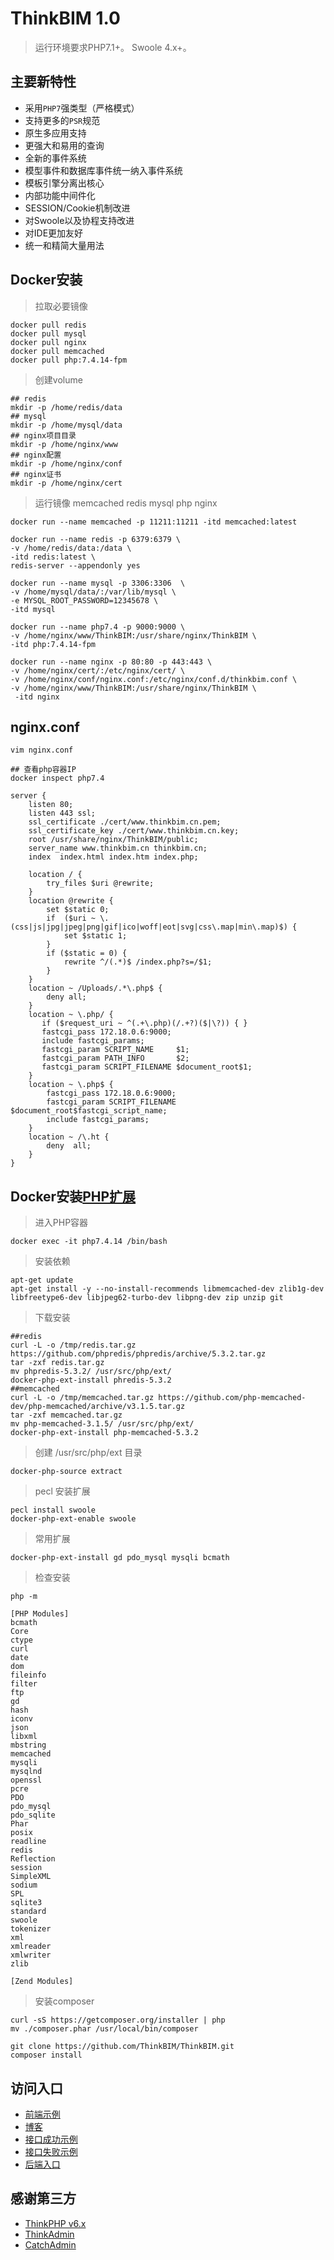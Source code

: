 ThinkBIM 1.0
===============

> 运行环境要求PHP7.1+。
> Swoole 4.x+。


## 主要新特性

* 采用`PHP7`强类型（严格模式）
* 支持更多的`PSR`规范
* 原生多应用支持
* 更强大和易用的查询
* 全新的事件系统
* 模型事件和数据库事件统一纳入事件系统
* 模板引擎分离出核心
* 内部功能中间件化
* SESSION/Cookie机制改进
* 对Swoole以及协程支持改进
* 对IDE更加友好
* 统一和精简大量用法

## Docker安装

> 拉取必要镜像
~~~
docker pull redis
docker pull mysql
docker pull nginx
docker pull memcached
docker pull php:7.4.14-fpm
~~~

>创建volume
~~~
## redis
mkdir -p /home/redis/data
## mysql
mkdir -p /home/mysql/data
## nginx项目目录
mkdir -p /home/nginx/www
## nginx配置
mkdir -p /home/nginx/conf
## nginx证书
mkdir -p /home/nginx/cert 
~~~

>运行镜像 memcached redis mysql php nginx
~~~
docker run --name memcached -p 11211:11211 -itd memcached:latest

docker run --name redis -p 6379:6379 \
-v /home/redis/data:/data \
-itd redis:latest \
redis-server --appendonly yes 

docker run --name mysql -p 3306:3306  \
-v /home/mysql/data/:/var/lib/mysql \
-e MYSQL_ROOT_PASSWORD=12345678 \ 
-itd mysql

docker run --name php7.4 -p 9000:9000 \
-v /home/nginx/www/ThinkBIM:/usr/share/nginx/ThinkBIM \
-itd php:7.4.14-fpm

docker run --name nginx -p 80:80 -p 443:443 \
-v /home/nginx/cert/:/etc/nginx/cert/ \
-v /home/nginx/conf/nginx.conf:/etc/nginx/conf.d/thinkbim.conf \
-v /home/nginx/www/ThinkBIM:/usr/share/nginx/ThinkBIM \
 -itd nginx
~~~

## nginx.conf
~~~
vim nginx.conf

## 查看php容器IP
docker inspect php7.4

server {
    listen 80;
    listen 443 ssl;
    ssl_certificate ./cert/www.thinkbim.cn.pem;
    ssl_certificate_key ./cert/www.thinkbim.cn.key;
    root /usr/share/nginx/ThinkBIM/public;
    server_name www.thinkbim.cn thinkbim.cn;
    index  index.html index.htm index.php;
 
    location / {
        try_files $uri @rewrite;
    }
    location @rewrite {
        set $static 0;
        if  ($uri ~ \.(css|js|jpg|jpeg|png|gif|ico|woff|eot|svg|css\.map|min\.map)$) {
            set $static 1;
        }
        if ($static = 0) {
            rewrite ^/(.*)$ /index.php?s=/$1;
        }
    }
    location ~ /Uploads/.*\.php$ {
        deny all;
    }
    location ~ \.php/ {
       if ($request_uri ~ ^(.+\.php)(/.+?)($|\?)) { }
       fastcgi_pass 172.18.0.6:9000;
       include fastcgi_params;
       fastcgi_param SCRIPT_NAME     $1;
       fastcgi_param PATH_INFO       $2;
       fastcgi_param SCRIPT_FILENAME $document_root$1;
    }
    location ~ \.php$ {
        fastcgi_pass 172.18.0.6:9000;
        fastcgi_param SCRIPT_FILENAME $document_root$fastcgi_script_name;
        include fastcgi_params;
    }
    location ~ /\.ht {
        deny  all;
    }
}

~~~

## Docker安装[PHP扩展](https://thoughts.teambition.com/share/600640539cda7c004615be32#title=PHP扩展)
>进入PHP容器
~~~
docker exec -it php7.4.14 /bin/bash
~~~

>安装依赖

~~~
apt-get update
apt-get install -y --no-install-recommends libmemcached-dev zlib1g-dev libfreetype6-dev libjpeg62-turbo-dev libpng-dev zip unzip git
~~~

>下载安装
~~~
##redis
curl -L -o /tmp/redis.tar.gz https://github.com/phpredis/phpredis/archive/5.3.2.tar.gz
tar -zxf redis.tar.gz
mv phpredis-5.3.2/ /usr/src/php/ext/
docker-php-ext-install phredis-5.3.2
##memcached
curl -L -o /tmp/memcached.tar.gz https://github.com/php-memcached-dev/php-memcached/archive/v3.1.5.tar.gz
tar -zxf memcached.tar.gz
mv php-memcached-3.1.5/ /usr/src/php/ext/
docker-php-ext-install php-memcached-5.3.2

~~~

> 创建   /usr/src/php/ext 目录
~~~
docker-php-source extract
~~~


> pecl 安装扩展
~~~
pecl install swoole
docker-php-ext-enable swoole
~~~

> 常用扩展
~~~
docker-php-ext-install gd pdo_mysql mysqli bcmath
~~~

> 检查安装

~~~
php -m

[PHP Modules]
bcmath
Core
ctype
curl
date
dom
fileinfo
filter
ftp
gd
hash
iconv
json
libxml
mbstring
memcached
mysqli
mysqlnd
openssl
pcre
PDO
pdo_mysql
pdo_sqlite
Phar
posix
readline
redis
Reflection
session
SimpleXML
sodium
SPL
sqlite3
standard
swoole
tokenizer
xml
xmlreader
xmlwriter
zlib

[Zend Modules]
~~~


>安装composer

~~~
curl -sS https://getcomposer.org/installer | php
mv ./composer.phar /usr/local/bin/composer
~~~

~~~
git clone https://github.com/ThinkBIM/ThinkBIM.git
composer install
~~~

## 访问入口
* [前端示例](https://www.thinkbim.cn)
* [博客](https://www.thinkbim.cn/blog)
* [接口成功示例](https://www.thinkbim.cn/v1/info/success)
* [接口失败示例](https://www.thinkbim.cn/v1/info/error)
* [后端入口](https://www.thinkbim.cn/admin)


## 感谢第三方

* [ThinkPHP v6.x](https://www.kancloud.cn/manual/thinkphp6_0/content)
* [ThinkAdmin](https://thinkadmin.top/README)
* [CatchAdmin](https://www.catchadmin.com/docs/)

